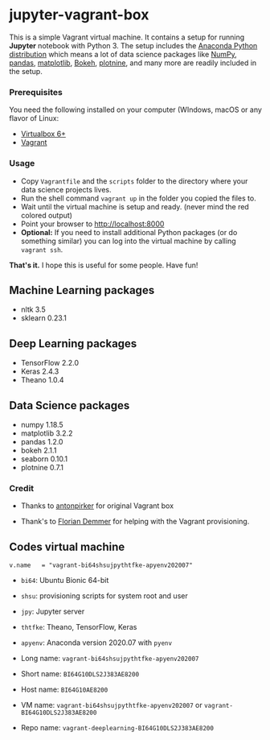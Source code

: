 # jupyter-vagrant-box

This is a simple Vagrant virtual machine. It contains a setup for running **Jupyter** notebook with Python 3. The setup includes the [Anaconda Python distribution](https://www.anaconda.com/distribution/) which means a lot of data science packages like [NumPy](http://www.numpy.org/), [pandas](https://pandas.pydata.org/), [matplotlib](https://matplotlib.org/), [Bokeh](https://bokeh.pydata.org/en/latest/), [plotnine](), and many more are readily included in the setup. 

### Prerequisites

You need the following installed on your computer (WIndows, macOS or any flavor of Linux:
- [Virtualbox 6+](https://www.virtualbox.org/)
- [Vagrant](https://www.vagrantup.com/)

### Usage

- Copy `Vagrantfile` and the `scripts` folder to the directory where your data science projects lives.
- Run the shell command `vagrant up` in the folder you copied the files to.
- Wait until the virtual machine is setup and ready. (never mind the red colored output)
- Point your browser to [http://localhost:8000](http://localhost:8000)
- **Optional:** If you need to install additional Python packages (or do something similar) you can log into the virtual machine by calling `vagrant ssh`.

**That's it.** I hope this is useful for some people. Have fun!



## Machine Learning packages

*   nltk 3.5
*   sklearn 0.23.1

## Deep Learning packages

*   TensorFlow 2.2.0
*   Keras 2.4.3
*   Theano 1.0.4

## Data Science packages

*   numpy 1.18.5
*   matplotlib 3.2.2
*   pandas 1.2.0
*   bokeh 2.1.1
*   seaborn 0.10.1
*   plotnine 0.7.1

### Credit

*   Thanks to [antonpirker](https://github.com/antonpirker/jupyter-vagrant-box) for original Vagrant box

*   Thank's to [Florian Demmer](https://github.com/fdemmer) for helping with the Vagrant provisioning.



## Codes virtual machine

`v.name   = "vagrant-bi64shsujpythtfke-apyenv202007"`

*   `bi64`: Ubuntu Bionic 64-bit
*   `shsu`: provisioning scripts for system root and user
*   `jpy`: Jupyter server
*   `thtfke`: Theano, TensorFlow, Keras
*   `apyenv`: Anaconda version 2020.07 with `pyenv`


* Long name: `vagrant-bi64shsujpythtfke-apyenv202007`
* Short name: `BI64G10DLS2J383AE8200`
* Host name: `BI64G10AE8200`
* VM name: `vagrant-bi64shsujpythtfke-apyenv202007` or `vagrant-BI64G10DLS2J383AE8200`
* Repo name: `vagrant-deeplearning-BI64G10DLS2J383AE8200`



